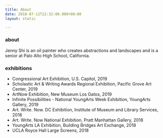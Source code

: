```yaml
---
title: About
date: 2018-07-11T22:32:00.000+00:00
layout: static

---
```

### about

Jenny Shi is an oil painter who creates abstractions and landscapes and is a senior at Palo Alto High School, California. 

### exhibitions

* Congressional Art Exhibition, U.S. Capitol, 2019
* Scholastic Art & Writing Awards Regional Exhibition, Pacific Grove Art Center, 2019
* ArtNow Exhibition, New Museum Los Gatos, 2019
* Infinite Possibilities - National YoungArts Week Exhibition, YoungArts Gallery, 2019
* Art. Write. Now. DC Exhibition, Institute of Museum and Library Services, 2018
* Art. Write. Now National Exhibition, Pratt Manhattan Gallery, 2018
* YoungArts LA Exhibition, Building Bridges Art Exchange, 2018
* UCLA Royce Hall Large Screens, 2018